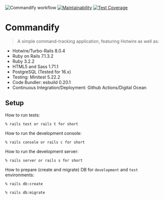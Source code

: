 ![Commandify workflow](https://github.com/tflem/commandify/actions/workflows/commandify.yml/badge.svg)
[![Maintainability](https://api.codeclimate.com/v1/badges/ad6f512e00fb715e6db2/maintainability)](https://codeclimate.com/github/tflem/commandify/maintainability)
[![Test Coverage](https://api.codeclimate.com/v1/badges/ad6f512e00fb715e6db2/test_coverage)](https://codeclimate.com/github/tflem/commandify/test_coverage)

# Commandify

> A simple command-tracking application, featuring Hotwire as well as:

- Hotwire/Turbo-Rails 8.0.4
- Ruby on Rails 7.1.3.2
- Ruby 3.2.2
- HTML5 and Sass 1.71.1
- PostgreSQL (Tested for 16.x)
- Testing: Minitest 5.22.2
- Code Bundler: esbuild 0.20.1
- Continuous Integration/Deployment: Github Actions/Digital Ocean

## Setup

How to run tests:

```
% rails test or rails t for short
```

How to run the development console:

```
% rails console or rails c for short
```

How to run the development server:

```
% rails server or rails s for short
```

How to prepare (create and migrate) DB for `development` and `test` environments:

```
% rails db:create

% rails db:migrate
```
